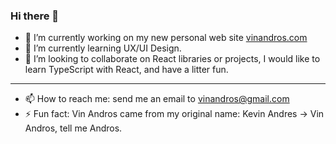 ### Hi there 👋

- 🔭 I’m currently working on my new personal web site [vinandros.com](https://github.com/vinandros/personal-page)
- 🌱 I’m currently learning UX/UI Design.
- 👯 I’m looking to collaborate on React libraries or projects, I would like to learn TypeScript with React, and have a litter fun.

*****
- 📫 How to reach me: send me an email to vinandros@gmail.com
- ⚡ Fun fact: Vin Andros came from my original name: Kevin Andres -> Vin Andros, tell me Andros.
<!--
**vinandros/vinandros** is a ✨ _special_ ✨ repository because its `README.md` (this file) appears on your GitHub profile.

Here are some ideas to get you started:

- 🔭 I’m currently working on ...
- 🌱 I’m currently learning ...
- 👯 I’m looking to collaborate on ...
- 🤔 I’m looking for help with ...
- 💬 Ask me about ...
- 📫 How to reach me: ...
- 😄 Pronouns: ...
- ⚡ Fun fact: ...
-->
